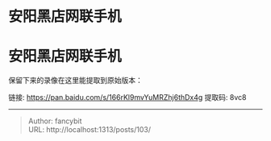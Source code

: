 # 安阳黑店网联手机

<div class="header"><h1 class="single-title animate__animated animate__pulse animate__faster">安阳黑店网联手机</h1></div>

<div class="content" id="content"><p>保留下来的录像在这里能提取到原始版本：</p><p>链接: <a href="https://pan.baidu.com/s/166rKl9mvYuMRZhj6thDx4g" target="_blank" rel="external nofollow noopener noreferrer">https://pan.baidu.com/s/166rKl9mvYuMRZhj6thDx4g</a> 提取码: 8vc8</p><!-- raw HTML omitted --></div>



---

> Author: fancybit  
> URL: http://localhost:1313/posts/103/  

